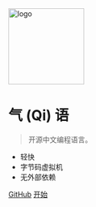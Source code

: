 <!-- _coverpage.md -->

<img src="assets/images/logo_transp.png" alt="logo" width="150"/>

# 气 (Qi) 语

> 开源中文编程语言。

* 轻快
* 字节码虚拟机
* 无外部依赖

[GitHub](https://github.com/anonymousaaardvark/qilang/)
[开始](zh-cn/quick_start.md)
